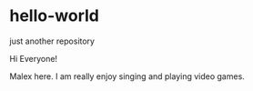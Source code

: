 # hello-world
just another repository

Hi Everyone!

Malex here. I am really enjoy singing and playing video games. 
